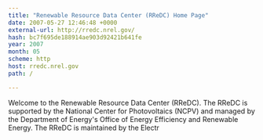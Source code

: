```yaml
---
title: "Renewable Resource Data Center (RReDC) Home Page"
date: 2007-05-27 12:46:48 +0000
external-url: http://rredc.nrel.gov/
hash: bc7f695de188914ae903d92421b641fe
year: 2007
month: 05
scheme: http
host: rredc.nrel.gov
path: /

---
```


Welcome to the Renewable Resource Data Center (RReDC). The RReDC is supported by the National Center for Photovoltaics (NCPV) and managed by the Department of Energy's Office of Energy Efficiency and Renewable Energy. The RReDC is maintained by the Electr
